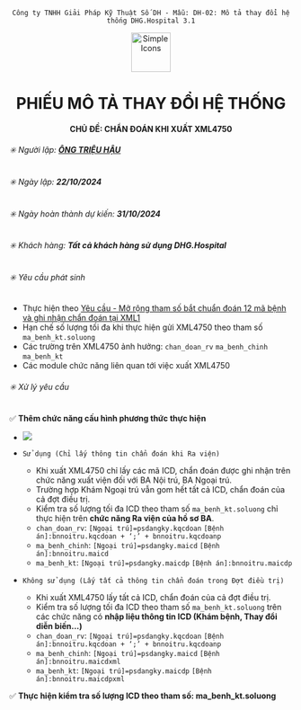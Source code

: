 <div align="center">

`Công ty TNHH Giải Pháp Kỹ Thuật Số DH - Mẫu: DH-02: Mô tả thay đổi hệ thống DHG.Hospital 3.1`

</div>

<div align="center">
  <img src="https://raw.githubusercontent.com/dh-hos/dhg.hospitalprinter/main/Deploy_Tools/Logo.ico" alt="Simple Icons" width=70>
  <h1>PHIẾU MÔ TẢ THAY ĐỔI HỆ THỐNG</h1>  
</div>
<div align="center">

#### CHỦ ĐỀ: CHẨN ĐOÁN KHI XUẤT XML4750

</div>

###### :eight_spoked_asterisk: Người lập: [**ÔNG TRIỆU HẬU**](https://github.com/ongtrieuhau)

###### :eight_spoked_asterisk: Ngày lập: **22/10/2024**

###### :eight_spoked_asterisk: Ngày hoàn thành dự kiến: **31/10/2024**

###### :eight_spoked_asterisk: Khách hàng: **Tất cả khách hàng sử dụng DHG.Hospital**

###### :eight_spoked_asterisk: Yêu cầu phát sinh

- Thực hiện theo [Yêu cầu - Mở rộng tham số bắt chuẩn đoán 12 mã bệnh và ghi nhận chẩn đoán tại XML1](https://github.com/dh-hos/To_Lap_Trinh/issues/711)
- Hạn chế số lượng tối đa khi thực hiện gửi XML4750 theo tham số `ma_benh_kt.soluong`
- Các trường trên XML4750 ảnh hưởng: `chan_doan_rv` `ma_benh_chinh` `ma_benh_kt`
- Các module chức năng liên quan tới việc xuất XML4750

###### :eight_spoked_asterisk: Xử lý yêu cầu

:white_check_mark: **Thêm chức năng cấu hình phương thức thực hiện**

- ![](https://i.imgur.com/PjMaoRK.png)

- `Sử dụng (Chỉ lấy thông tin chẩn đoán khi Ra viện)`
  - Khi xuất XML4750 chỉ lấy các mã ICD, chẩn đoán được ghi nhận trên chức năng xuất viện đối với BA Nội trú, BA Ngoại trú.
  - Trường hợp Khám Ngoại trú vẫn gom hết tất cả ICD, chẩn đoán của cả đợt điều trị.
  - Kiểm tra số lượng tối đa ICD theo tham số `ma_benh_kt.soluong` chỉ thực hiện trên **chức năng Ra viện của hồ sơ BA**.
  - `chan_doan_rv`: `[Ngoại trú]=psdangky.kqcdoan` `[Bệnh án]:bnnoitru.kqcdoan + ‘;’ + bnnoitru.kqcdoanp`
  - `ma_benh_chinh`: `[Ngoại trú]=psdangky.maicd` `[Bệnh án]:bnnoitru.maicd`
  - `ma_benh_kt`: `[Ngoại trú]=psdangky.maicdp` `[Bệnh án]:bnnoitru.maicdp`
- `Không sử dụng (Lấy tất cả thông tin chẩn đoán trong Đợt điều trị)`
  - Khi xuất XML4750 lấy tất cả ICD, chẩn đoán của cả đợt điều trị.
  - Kiểm tra số lượng tối đa ICD theo tham số `ma_benh_kt.soluong` trên các chức năng có **nhập liệu thông tin ICD (Khám bệnh, Thay đổi diễn biến...)**
  - `chan_doan_rv`: `[Ngoại trú]=psdangky.kqcdoan` `[Bệnh án]:bnnoitru.kqcdoan + ‘;’ + bnnoitru.kqcdoanp`
  - `ma_benh_chinh`: `[Ngoại trú]=psdangky.maicd` `[Bệnh án]:bnnoitru.maicdxml`
  - `ma_benh_kt`: `[Ngoại trú]=psdangky.maicdp` `[Bệnh án]:bnnoitru.maicdpxml`

:white_check_mark: **Thực hiện kiểm tra số lượng ICD theo tham số: ma_benh_kt.soluong**
